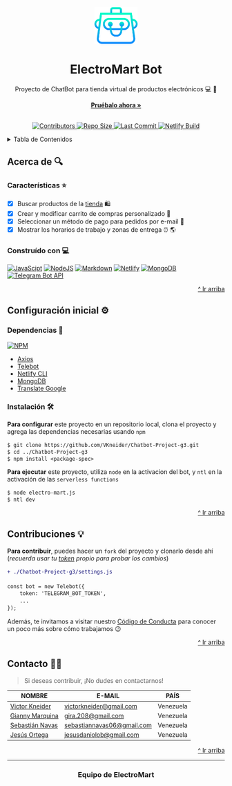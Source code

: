 <!-- LINK TO TOP -->
<div id="top"></div>

<!-- HEADER -->

<div align="center">
  
  <img src="img/ic-electro-mart.png" alt="Bot Icon" width="100" height="85">
  
  <h1 align="center"> ElectroMart Bot </h1>
  
  <p align="center"> Proyecto de ChatBot para tienda virtual de productos electrónicos 💻 🚀 </p>
  <a href="https://t.me/ElectroMartBot"><strong> Pruébalo ahora » </strong></a>
  
</div>
<br />

<!-- SHIELDS -->

<p align="center">
  
  <a href="https://github.com/VKneider/Chatbot-Project-g3/graphs/contributors">
  <img src="https://img.shields.io/github/contributors/VKneider/Chatbot-Project-g3" alt="Contributors">
  </a>
  
  <a href="https://github.com/VKneider/Chatbot-Project-g3">
  <img src="https://img.shields.io/github/repo-size/VKneider/Chatbot-Project-g3" alt="Repo Size">
  </a>
  
  <a href="https://github.com/VKneider/Chatbot-Project-g3/graphs/commit-activity">
  <img src="https://img.shields.io/github/last-commit/VKneider/Chatbot-Project-g3/develop" alt="Last Commit">
  </a>
  
  <a href="#">
  <img src="https://img.shields.io/netlify/:projectId" alt="Netlify Build">
  </a>
  
</p>

<!-- TABLE OF CONTENTS -->

<details>
  <summary> Tabla de Contenidos </summary>
  <ol>
    <li>
      <a href="#acerca-de-mag"> Acerca de </a>
      <ul>
        <li><a href="#características-star"> Características </a></li>
        <li><a href="#construído-con-computer"> Construído con </a></li>
      </ul>
    </li>
    <li>
      <a href="#configuración-inicial-gear"> Configuración inicial </a>
      <ul>
        <li><a href="#dependencias-electric_plug"> Dependencias </a></li>
        <li><a href="#instalación-hammer_and_wrench"> Instalación </a></li>
      </ul>
    </li>
    <li><a href="#contribuciones-bulb"> Contribuciones </a></li>
    <li><a href="#contacto-man_office_worker"> Contacto </a></li>
  </ol>
</details>

<!-- ABOUT -->

## Acerca de :mag:

### Características :star:
- [x] Buscar productos de la [tienda](https://fakeapi.platzi.com/doc/categories) :shopping:
- [x] Crear y modificar carrito de compras personalizado :shopping_cart:
- [x] Seleccionar un método de pago para pedidos por e-mail :incoming_envelope:
- [x] Mostrar los horarios de trabajo y zonas de entrega :alarm_clock: :earth_americas:

### Construído con :computer:
[![JavaScipt](https://img.shields.io/badge/JavaScript-323330?style=for-the-badge&logo=javascript&logoColor=F7DF1E)](https://developer.mozilla.org/es/docs/Web/JavaScript)
[![NodeJS](https://img.shields.io/badge/Node.js-43853D?style=for-the-badge&logo=node.js&logoColor=white)](https://nodejs.org/es/)
[![Markdown](https://img.shields.io/badge/Markdown-000000?style=for-the-badge&logo=markdown&logoColor=white)](https://docs.github.com/es/get-started/writing-on-github/getting-started-with-writing-and-formatting-on-github/basic-writing-and-formatting-syntax)
[![Netlify](https://img.shields.io/badge/Netlify-00C7B7?style=for-the-badge&logo=netlify&logoColor=white)](https://www.netlify.com/)
[![MongoDB](https://img.shields.io/badge/MongoDB-4EA94B?style=for-the-badge&logo=mongodb&logoColor=white)](https://www.mongodb.com/es)
[![Telegram Bot API](https://img.shields.io/badge/Telegram-2CA5E0?style=for-the-badge&logo=telegram&logoColor=white)](https://core.telegram.org/bots/api)

<p align="right"><a href="#top"> ^ Ir arriba </a></p>

<!-- SETUP -->

## Configuración inicial :gear:

### Dependencias :electric_plug:
[![NPM](https://img.shields.io/badge/NPM-%23000000.svg?style=for-the-badge&logo=npm&logoColor=white)](https://docs.npmjs.com/cli/v8/commands/npm-install) 

- [Axios](https://www.npmjs.com/package/axios)
- [Telebot](https://openbase.com/js/telebot/documentation)
- [Netlify CLI](https://docs.netlify.com/cli/get-started/)
- [MongoDB](https://www.mongodb.com/languages/javascript/mongodb-and-npm-tutorial)
- [Translate Google](https://www.npmjs.com/package/translate-google)

### Instalación :hammer_and_wrench:
**Para configurar** este proyecto en un repositorio local, clona el proyecto y agrega las dependencias necesarias usando `npm`

```
$ git clone https://github.com/VKneider/Chatbot-Project-g3.git
$ cd ../Chatbot-Project-g3
$ npm install <package-spec>
```
**Para ejecutar** este proyecto, utiliza `node` en la activacion del bot, y `ntl` en la activación de las `serverless functions`
```
$ node electro-mart.js
$ ntl dev
```

<p align="right"><a href="#top"> ^ Ir arriba </a></p>

<!-- CONTRIBUTE -->

## Contribuciones :bulb:
**Para contribuir**, puedes hacer un `fork` del proyecto y clonarlo desde ahí (*recuerda usar tu [token](https://core.telegram.org/bots#6-botfather) propio para probar los cambios*)
```diff
+ ./Chatbot-Project-g3/settings.js

const bot = new Telebot({
    token: 'TELEGRAM_BOT_TOKEN',
    ...
});
```
Además, te invitamos a visitar nuestro [Código de Conducta](https://github.com/VKneider/Chatbot-Project-g3/blob/main/docs/CODE_OF_CONDUCT.md) para conocer un poco más sobre cómo trabajamos :wink:

<p align="right"><a href="#top"> ^ Ir arriba </a></p>

<!-- CONTACT -->

## Contacto :man_office_worker:
> Si deseas contribuir, ¡No dudes en contactarnos!

| NOMBRE                                                | E-MAIL                        | PAÍS      |
| ----------------------------------------------------- | ----------------------------- | --------- |
| [Victor Kneider](https://github.com/VKneider)         | victorkneider@gmail.com       | Venezuela |
| [Gianny Marquina](https://github.com/GianMRV)         | gira.208@gmail.com            | Venezuela |
| [Sebastián Navas](https://github.com/sebastiaannavas) | sebastiannavas06@gmail.com    | Venezuela |
| [Jesús Ortega](https://github.com/agetro2003)         | jesusdaniolob@gmail.com       | Venezuela |

<p align="right"><a href="#top"> ^ Ir arriba </a></p>

<!-- FOOTER -->
---
<h3 align="center"> Equipo de ElectroMart </h3>
